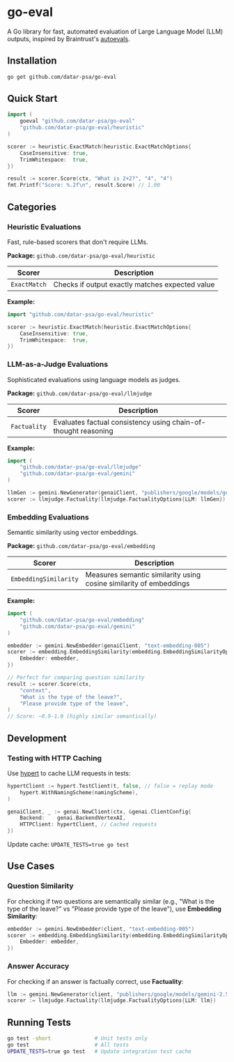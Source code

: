 # go-eval

A Go library for fast, automated evaluation of Large Language Model (LLM) outputs, inspired by Braintrust's [autoevals](https://github.com/braintrustdata/autoevals).

## Installation

```bash
go get github.com/datar-psa/go-eval
```

## Quick Start

```go
import (
    goeval "github.com/datar-psa/go-eval"
    "github.com/datar-psa/go-eval/heuristic"
)

scorer := heuristic.ExactMatch(heuristic.ExactMatchOptions{
    CaseInsensitive: true,
    TrimWhitespace:  true,
})

result := scorer.Score(ctx, "What is 2+2?", "4", "4")
fmt.Printf("Score: %.2f\n", result.Score) // 1.00
```

## Categories

### Heuristic Evaluations

Fast, rule-based scorers that don't require LLMs.

**Package:** `github.com/datar-psa/go-eval/heuristic`

| Scorer | Description |
|--------|-------------|
| `ExactMatch` | Checks if output exactly matches expected value |

**Example:**
```go
import "github.com/datar-psa/go-eval/heuristic"

scorer := heuristic.ExactMatch(heuristic.ExactMatchOptions{
    CaseInsensitive: true,
    TrimWhitespace:  true,
})
```

### LLM-as-a-Judge Evaluations

Sophisticated evaluations using language models as judges.

**Package:** `github.com/datar-psa/go-eval/llmjudge`

| Scorer | Description |
|--------|-------------|
| `Factuality` | Evaluates factual consistency using chain-of-thought reasoning |

**Example:**
```go
import (
    "github.com/datar-psa/go-eval/llmjudge"
    "github.com/datar-psa/go-eval/gemini"
)

llmGen := gemini.NewGenerator(genaiClient, "publishers/google/models/gemini-2.5-flash")
scorer := llmjudge.Factuality(llmjudge.FactualityOptions{LLM: llmGen})
```

### Embedding Evaluations

Semantic similarity using vector embeddings.

**Package:** `github.com/datar-psa/go-eval/embedding`

| Scorer | Description |
|--------|-------------|
| `EmbeddingSimilarity` | Measures semantic similarity using cosine similarity of embeddings |

**Example:**
```go
import (
    "github.com/datar-psa/go-eval/embedding"
    "github.com/datar-psa/go-eval/gemini"
)

embedder := gemini.NewEmbedder(genaiClient, "text-embedding-005")
scorer := embedding.EmbeddingSimilarity(embedding.EmbeddingSimilarityOptions{
    Embedder: embedder,
})

// Perfect for comparing question similarity
result := scorer.Score(ctx, 
    "context",
    "What is the type of the leave?",
    "Please provide type of the leave",
)
// Score: ~0.9-1.0 (highly similar semantically)
```

## Development

### Testing with HTTP Caching

Use [hypert](https://github.com/areknoster/hypert) to cache LLM requests in tests:

```go
hypertClient := hypert.TestClient(t, false, // false = replay mode
    hypert.WithNamingScheme(namingScheme),
)

genaiClient, _ := genai.NewClient(ctx, &genai.ClientConfig{
    Backend:    genai.BackendVertexAI,
    HTTPClient: hypertClient, // Cached requests
})
```

Update cache: `UPDATE_TESTS=true go test`

## Use Cases

### Question Similarity
For checking if two questions are semantically similar (e.g., "What is the type of the leave?" vs "Please provide type of the leave"), use **Embedding Similarity**:

```go
embedder := gemini.NewEmbedder(client, "text-embedding-005")
scorer := embedding.EmbeddingSimilarity(embedding.EmbeddingSimilarityOptions{
    Embedder: embedder,
})
```

### Answer Accuracy
For checking if an answer is factually correct, use **Factuality**:

```go
llm := gemini.NewGenerator(client, "publishers/google/models/gemini-2.5-flash")
scorer := llmjudge.Factuality(llmjudge.FactualityOptions{LLM: llm})
```

## Running Tests

```bash
go test -short              # Unit tests only
go test                     # All tests
UPDATE_TESTS=true go test   # Update integration test cache
```
